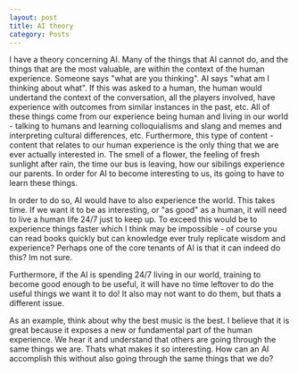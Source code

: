 ```yaml
---
layout: post
title: AI theory
category: Posts
---
```


I have a theory concerning AI. Many of the things that AI cannot do, and the things that are the most valuable, are within the context of the human experience. Someone says "what are you thinking". AI says "what am I thinking about what". If this was asked to a human, the human would undertand the context of the conversation, all the players involved, have experience with outcomes from similar instances in the past, etc. All of these things come from our experience being human and living in our world - talking to humans and learning colloquialisms and slang and memes and interpreting cultural differences, etc. Furthermore, this type of content - content that relates to our human experience is the only thing that we are ever actually interested in. The smell of a flower, the feeling of fresh sunlight after rain, the time our bus is leaving, how our sibilings experience our parents. In order for AI to become interesting to us, its going to have to learn these things. 

In order to do so, AI would have to also experience the world. This takes time. If we want it to be as interesting, or "as good" as a human, it will need to live a human life 24/7 just to keep up. To exceed this would be to experience things faster which I think may be impossible - of course you can read books quickly but can knowledge ever truly replicate wisdom and experience? Perhaps one of the core tenants of AI is that it can indeed do this? Im not sure. 

Furthermore, if the AI is spending 24/7 living in our world, training to become good enough to be useful, it will have no time leftover to do the useful things we want it to do! It also may not want to do them, but thats a different issue. 

As an example, think about why the best music is the best. I believe that it is great because it exposes a new or fundamental part of the human experience. We hear it and understand that others are going through the same things we are. Thats what makes it so interesting. How can an AI accomplish this without also going through the same things that we do? 
